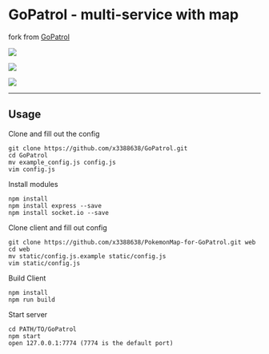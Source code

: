 # GoPatrol - multi-service with map
fork from [GoPatrol](https://github.com/GoPatrolTeam/GoPatrol)  
  
![](http://i217.photobucket.com/albums/cc44/x3388638/2016-09-10%20190457_zpseyfu5ry1.png)  
  
![](http://i217.photobucket.com/albums/cc44/x3388638/2016-09-10%20203730_zpshmtrwyzb.png)  

![](http://i217.photobucket.com/albums/cc44/x3388638/2016-09-11%20005713_zpsoquzaqkj.png)

---
## Usage
Clone and fill out the config
```
git clone https://github.com/x3388638/GoPatrol.git
cd GoPatrol
mv example_config.js config.js
vim config.js
```
Install modules
```
npm install
npm install express --save
npm install socket.io --save
```
Clone client and fill out config
```
git clone https://github.com/x3388638/PokemonMap-for-GoPatrol.git web
cd web
mv static/config.js.example static/config.js
vim static/config.js
```
Build Client
```
npm install
npm run build
```
Start server
```
cd PATH/TO/GoPatrol
npm start
open 127.0.0.1:7774 (7774 is the default port)
```
